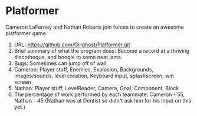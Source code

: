 # Platformer
Cameron LaFerney and Nathan Roberts join forces to create an awesome platformer game.

1. URL: https://github.com/Gilighost/Platformer.git
2. Brief summary of what the program does:
  Become a record at a thriving discotheque, and boogie to some neat jams.
3. Bugs: Sometimes can jump off of wall. 
4. Cameron: Player stuff, Enemies, Explosion, Backgrounds, images/sounds, level creation, Keyboard input, splashscreen, win screen
5. Nathan: Player stuff, LevelReader, Camera, Goal, Component, Block
5. The percentage of work performed by each teammate: Cameron - 55, Nathan - 45 (Nathan was at Dentist so didn't ask him for his input on this yet.)
